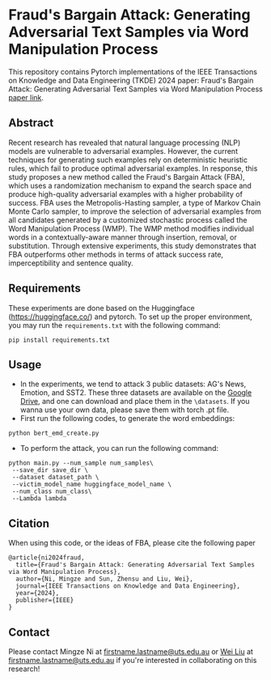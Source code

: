 # Fraud's Bargain Attack: Generating Adversarial Text Samples via Word Manipulation Process
This repository contains Pytorch implementations of the IEEE Transactions on Knowledge and Data Engineering (TKDE) 2024 paper: Fraud's Bargain Attack: Generating Adversarial Text Samples via Word Manipulation Process [paper link](https://www.computer.org/csdl/journal/tk/5555/01/10384773/1TzvOmedR60).
## Abstract
Recent research has revealed that natural language processing (NLP) models are vulnerable to adversarial examples. However, the current techniques for generating such examples rely on deterministic heuristic rules, which fail to produce optimal adversarial examples. In response, this study proposes a new method called the Fraud's Bargain Attack (FBA), which uses a randomization mechanism to expand the search space and produce high-quality adversarial examples with a higher probability of success. FBA uses the Metropolis-Hasting sampler, a type of Markov Chain Monte Carlo sampler, to improve the selection of adversarial examples from all candidates generated by a customized stochastic process called the Word Manipulation Process (WMP). The WMP method modifies individual words in a contextually-aware manner through insertion, removal, or substitution. Through extensive experiments, this study demonstrates that FBA outperforms other methods in terms of attack success rate, imperceptibility and sentence quality.

## Requirements
These experiments are done based on the Huggingface (https://huggingface.co/) and pytorch. To set up the proper environment, you may run the `requirements.txt` with the following command:
```
pip install requirements.txt 
```
## Usage
* In the experiments, we tend to attack 3 public datasets: AG's News, Emotion, and SST2. These three datasets are available on the [Google Drive](https://drive.google.com/drive/folders/1D6qd93IuPt7IUFszkZ5vEgyja0jL869o?usp=sharing), and one can download and place them in the `\datasets`. If you wanna use your own data, please save them with torch .pt file.
* First run the following codes, to generate the word embeddings:
```
python bert_emd_create.py
```
* To perform the attack, you can run the following command:
```
python main.py --num_sample num_samples\
 --save_dir save_dir \
 --dataset dataset_path \
 --victim_model_name huggingface_model_name \
 --num_class num_class\
 --Lambda lambda
```
## Citation

When using this code, or the ideas of FBA, please cite the following paper
<pre><code>@article{ni2024fraud,
  title={Fraud's Bargain Attack: Generating Adversarial Text Samples via Word Manipulation Process},
  author={Ni, Mingze and Sun, Zhensu and Liu, Wei},
  journal={IEEE Transactions on Knowledge and Data Engineering},
  year={2024},
  publisher={IEEE}
}
</code></pre>


## Contact

Please contact Mingze Ni at firstname.lastname@uts.edu.au or [Wei Liu](https://wei-research.github.io/) at firstname.lastname@uts.edu.au if you're interested in collaborating on this research!
